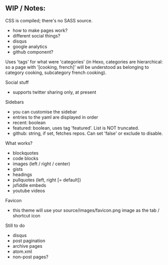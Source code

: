 ## WIP / Notes:

CSS is compiled; there's no SASS source.

- how to make pages work?
- different social things?
- disqus
- google analytics
- github component?

Uses 'tags' for what were 'categories' (in Hexo, categories are hierarchical: so a page with '[cooking, french]' will be understood as belonging to
category cooking, subcategory french cooking).

Social stuff
- supports twitter sharing only, at present

Sidebars
- you can customise the sidebar
- entries to the yaml are displayed in order
- recent: boolean
- featured: boolean, uses tag 'featured'. List is NOT truncated.
- github: string, if set, fetches repos. Can set 'false' or exclude to disable.

What works?
- blockquotes
- code blocks
- images (left / right / center)
- gists
- headings
- pullquotes (left, right [= default])
- jsfiddle embeds
- youtube videos

Favicon
- this theme will use your source/images/favicon.png image as the tab / shortcut icon

Still to do
- disqus
- post pagination
- archive pages
- atom.xml
- non-post pages?